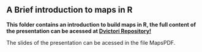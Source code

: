 ## A Brief introduction to maps in R

**This folder contains an introduction to build maps in R, the full content of the presentation can be acessed at [Dvictori Repository!](https://github.com/dvictori/mapas-com-r)**

The slides of the presentation can be acessed in the file MapsPDF.
